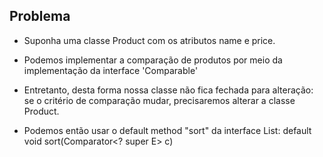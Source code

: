 ## Problema
- Suponha uma classe Product com os atributos name e price.

- Podemos implementar a comparação de produtos por meio da
implementação da interface 'Comparable<Product>'

- Entretanto, desta forma nossa classe não fica fechada para
alteração: se o critério de comparação mudar, precisaremos
alterar a classe Product.

- Podemos então usar o default method "sort" da interface List:
default void sort(Comparator<? super E> c)